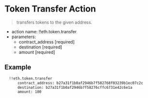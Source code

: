 # Token Transfer Action

> transfers tokens to the given address.

- action name: !!eth.token.transfer
- parameters:
  - contract_address [required]
  - destination [required]
  - amount [required]

## Example

```md
  !!eth.token.transfer
      contract_address: b27a31f1b0af2946b7f582768f03239b1ec07c2c
      destination: b27a31f1b0af2946b7f58276cffc6731e42c6e1a
      amount: 100
```
